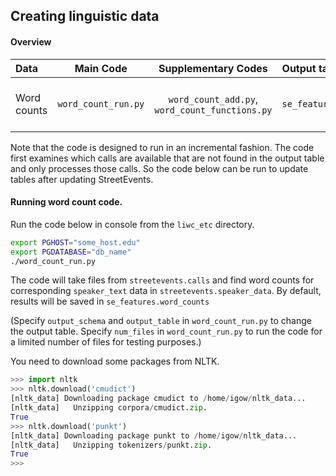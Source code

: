 ## Creating linguistic data

#### Overview

| Data                 | Main Code           |Supplementary Codes                | Output table          | Primary key |
| :-------------       |:-------------:      |:-------------:             | :-----                | :------
| Word counts   | `word_count_run.py` | `word_count_add.py`, `word_count_functions.py` | `se_features.word_counts` | `(file_name, last_update, section, context, speaker_name)` |

Note that the code is designed to run in an incremental fashion. 
The code first examines which calls are available that are not found in the output table and only processes those calls.
So the code below can be run to update tables after updating StreetEvents.

#### Running word count code.

Run the code below in console from the `liwc_etc` directory.
```bash
export PGHOST="some_host.edu"
export PGDATABASE="db_name"
./word_count_run.py
```
The code will take files from `streetevents.calls` and find word counts for corresponding `speaker_text` data in `streetevents.speaker_data`.
By default, results will be saved in `se_features.word_counts`

(Specify `output_schema` and `output_table` in  `word_count_run.py` to change the output table. 
Specify `num_files` in `word_count_run.py` to run the code for a limited number of files for testing purposes.)

You need to download some packages from NLTK.

```python
>>> import nltk
>>> nltk.download('cmudict')
[nltk_data] Downloading package cmudict to /home/igow/nltk_data...
[nltk_data]   Unzipping corpora/cmudict.zip.
True
>>> nltk.download('punkt')
[nltk_data] Downloading package punkt to /home/igow/nltk_data...
[nltk_data]   Unzipping tokenizers/punkt.zip.
True
>>> 
```
